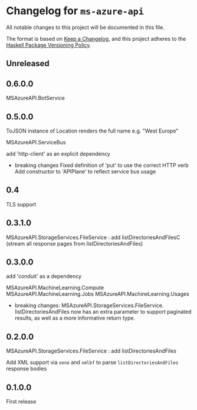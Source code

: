 # Changelog for `ms-azure-api`

All notable changes to this project will be documented in this file.

The format is based on [Keep a Changelog](https://keepachangelog.com/en/1.0.0/),
and this project adheres to the
[Haskell Package Versioning Policy](https://pvp.haskell.org/).

## Unreleased

## 0.6.0.0

MSAzureAPI.BotService

## 0.5.0.0

ToJSON instance of Location renders the full name e.g. "West Europe"

MSAzureAPI.ServiceBus

add 'http-client' as an explicit dependency

* breaking changes
Fixed definition of 'put' to use the correct HTTP verb
Add constructor to 'APIPlane' to reflect service bus usage

## 0.4

TLS support


## 0.3.1.0

MSAzureAPI.StorageServices.FileService : add listDirectoriesAndFilesC (stream all response pages from listDirectoriesAndFiles)

## 0.3.0.0

add 'conduit' as a dependency

MSAzureAPI.MachineLearning.Compute
MSAzureAPI.MachineLearning.Jobs
MSAzureAPI.MachineLearning.Usages

* breaking changes:
MSAzureAPI.StorageServices.FileService. listDirectoriesAndFiles now has an extra parameter to support paginated results, as well as a more informative return type.

## 0.2.0.0

MSAzureAPI.StorageServices.FileService : add listDirectoriesAndFiles

Add XML support via `xeno` and `xmlbf` to parse `listDirectoriesAndFiles` response bodies

## 0.1.0.0

First release
